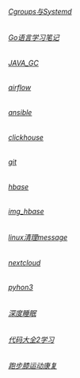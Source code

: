###### [Cgroups与Systemd](.NOTES/Cgroups与Systemd.md)
###### [Go语言学习笔记](.NOTES/Go语言学习笔记.md)
###### [JAVA_GC](.NOTES/JAVA_GC.md)
###### [airflow](.NOTES/airflow.md)
###### [ansible](.NOTES/ansible.md)
###### [clickhouse](.NOTES/clickhouse.md)
###### [git](.NOTES/git.md)
###### [hbase](.NOTES/hbase.md)
###### [img_hbase](.NOTES/img_hbase)
###### [linux清理message](.NOTES/linux清理message.md)
###### [nextcloud](.NOTES/nextcloud.md)
###### [pyhon3](.NOTES/pyhon3.x:第三方库简介.md)
###### [深度睡眠](.NOTES/深度睡眠.md)
###### [代码大全2学习](.NOTES/代码大全2学习.md)
###### [跑步膝运动康复](.NOTES/跑步膝运动康复.md)
